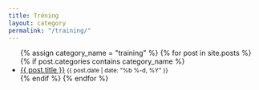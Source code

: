 ```yaml
---
title: Tréning
layout: category
permalink: "/training/"
---
```


<ul>
{% assign category_name = "training" %}
{% for post in site.posts %}
  {% if post.categories contains category_name %}
    <li>
      <a href="{{ post.url | relative_url }}">{{ post.title }}</a>
      <small>{{ post.date | date: "%b %-d, %Y" }}</small>
    </li>
  {% endif %}
{% endfor %}
</ul>
